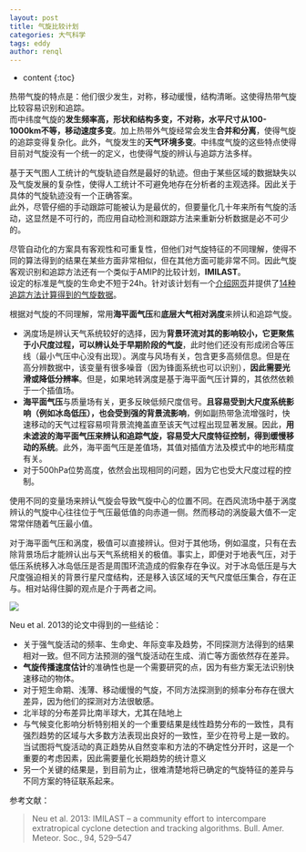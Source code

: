 ```yaml
---
layout: post
title: 气旋比较计划
categories: 大气科学
tags: eddy
author: renql
---
```


* content
{:toc}

热带气旋的特点是：他们很少发生，对称，移动缓慢，结构清晰。这使得热带气旋比较容易识别和追踪。  
而中纬度气旋的**发生频率高，形状和结构多变，不对称，水平尺寸从100-1000km不等，移动速度多变**。加上热带外气旋经常会发生**合并和分离**，使得气旋的追踪变得复杂化。此外，气旋发生的**天气环境多变**。中纬度气旋的这些特点使得目前对气旋没有一个统一的定义，也使得气旋的辨认与追踪方法多样。

基于天气图人工统计的气旋轨迹自然是最好的轨迹。但由于某些区域的数据缺失以及气旋发展的复杂性，使得人工统计不可避免地存在分析者的主观选择。因此关于具体的气旋轨迹没有一个正确答案。   
此外，尽管仔细的手动跟踪可能被认为是最优的，但要量化几十年来所有气旋的活动，这显然是不可行的，而应用自动检测和跟踪方法来重新分析数据是必不可少的。

尽管自动化的方案具有客观性和可重复性，但他们对气旋特征的不同理解，使得不同的算法得到的结果在某些方面非常相似，但在其他方面可能非常不同。因此气旋客观识别和追踪方法还有一个类似于AMIP的比较计划，**IMILAST**。  
设定的标准是气旋的生命史不短于24h。针对该计划有一个<a href="https://naturwissenschaften.ch/organisations/proclim/activities/project_imilast" target="_blank">介绍网页</a>并提供了<a href="https://naturwissenschaften.ch/organisations/proclim/activities/project_imilast/data_download" target="_blank">14种追踪方法计算得到的气旋数据</a>。

根据对气旋的不同理解，常用**海平面气压**和**底层大气相对涡度**来辨认和追踪气旋。  
- 涡度场是辨认天气系统较好的选择，因为**背景环流对其的影响较小，它更聚焦于小尺度过程，可以辨认处于早期阶段的气旋**，此时他们还没有形成闭合等压线（最小气压中心没有出现）。涡度与风场有关，包含更多高频信息。但是在高分辨数据中，该变量有很多噪音（因为锋面系统也可以识别），**因此需要光滑或降低分辨率**。但是，如果地转涡度是基于海平面气压计算的，其依然依赖于一个插值场。   
- **海平面气压**与质量场有关，更多反映低频尺度信号。**且容易受到大尺度系统影响（例如冰岛低压），也会受到强的背景流影响**，例如副热带急流增强时，快速移动的天气过程容易呗背景流掩盖直至该天气过程出现显著发展。因此，**用未滤波的海平面气压来辨认和追踪气旋，容易受大尺度特征控制，得到缓慢移动的系统**。此外，海平面气压是差值场，其值对插值方法及模式中的地形精度有关。    
- 对于500hPa位势高度，依然会出现相同的问题，因为它也受大尺度过程的控制。  

使用不同的变量场来辨认气旋会导致气旋中心的位置不同。在西风流场中基于涡度辨认的气旋中心往往位于气压最低值的向赤道一侧。然而移动的涡旋最大值不一定常常伴随着气压最小值。  

对于海平面气压和涡度，极值可以直接辨认。但对于其他场，例如温度，只有在去除背景场后才能辨认出与天气系统相关的极值。事实上，即便对于地表气压，对于低压系统移入冰岛低压是否是周围环流造成的假象存在争议。对于冰岛低压是与大尺度强迫相关的背景行星尺度结构，还是移入该区域的天气尺度低压集合，存在正与。相对站得住脚的观点是介于两者之间。

![](https://s1.ax1x.com/2020/09/23/wxJxJI.png)

Neu et al. 2013的论文中得到的一些结论：  
- 关于强气旋活动的频率、生命史、年际变率及趋势，不同探测方法得到的结果相对一致。但不同方法预测的强气旋活动在生成、消亡等方面依然存在差异。  
- **气旋传播速度估计**的准确性也是一个需要研究的点，因为有些方案无法识别快速移动的物体。  
- 对于短生命期、浅薄、移动缓慢的气旋，不同方法探测到的频率分布存在很大差异，因为他们的探测对方法很敏感。   
- 北半球的分布差异比南半球大，尤其在陆地上  
- 与气候变化影响分析特别相关的一个重要结果是线性趋势分布的一致性，具有强烈趋势的区域与大多数方法表现出良好的一致性，至少在符号上是一致的。当试图将气旋活动的真正趋势从自然变率和方法的不确定性分开时，这是一个重要的考虑因素，因此需要量化长期趋势的统计意义  
- 另一个关键的结果是，到目前为止，很难清楚地将已确定的气旋特征的差异与不同方案的特征联系起来。

参考文献：
> Neu et al. 2013: IMILAST – a community effort to intercompare extratropical cyclone detection and tracking algorithms. Bull. Amer. Meteor. Soc., 94, 529–547

